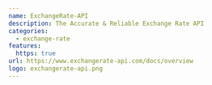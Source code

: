 ```yaml
---
name: ExchangeRate-API
description: The Accurate & Reliable Exchange Rate API
categories:
  - exchange-rate
features:
  https: true
url: https://www.exchangerate-api.com/docs/overview
logo: exchangerate-api.png
---
```

